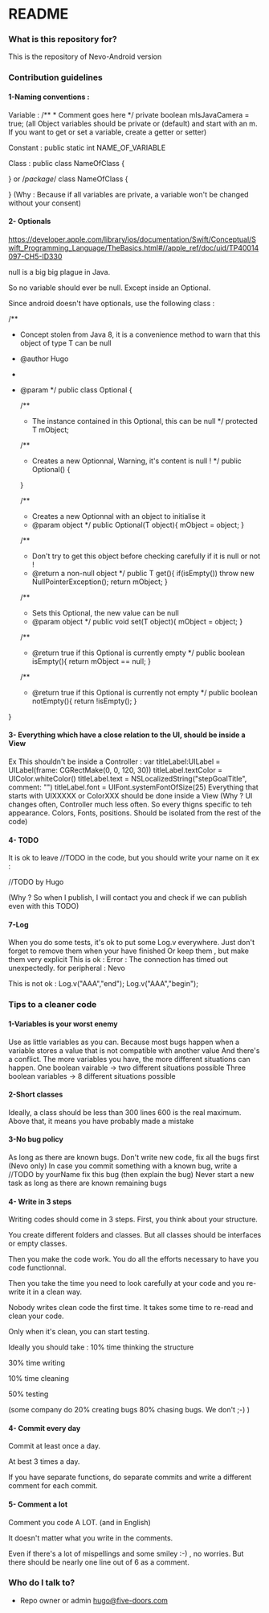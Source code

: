 # README #

### What is this repository for? ###

This is the repository of Nevo-Android version

### Contribution guidelines ###

#### 1-Naming conventions :
Variable :
    /**
     * Comment goes here 
     */
    private boolean mIsJavaCamera = true;  (all Object variables should be private or (default) and start with an m.
If you want to get or set a variable, create a getter or setter)

Constant :
public static int NAME_OF_VARIABLE

Class :
​public class NameOfClass {

}​
or
​/*package*/ class NameOfClass {

}
​(Why : Because if all variables are private, a variable won't be changed without your consent)​


####  2- Optionals​

https://developer.apple.com/library/ios/documentation/Swift/Conceptual/Swift_Programming_Language/TheBasics.html#//apple_ref/doc/uid/TP40014097-CH5-ID330

null is a big big plague in Java.

So no variable should ever be null. Except inside an Optional.

Since android doesn't have optionals, use the following class :

/**
 * Concept stolen from Java 8, it is a convenience method to warn that this object of type T can be null
 * @author Hugo
 *
 * @param <T>
 */
public class Optional<T> {
	
	/**
	 * The instance contained in this Optional, this can be null
	 */
	protected T mObject;

	/**
	 * Creates a new Optionnal, Warning, it's content is null !
	 */
	public Optional() {

	}
	
	/**
	 * Creates a new Optionnal with an object to initialise it
	 * @param object
	 */
	public Optional(T object){
		mObject = object;
	}
	
	/**
	 * Don't try to get this object before checking carefully if it is null or not !
	 * @return a non-null object
	 */
	public T get(){
		if(isEmpty()) throw new NullPointerException();
		return mObject;
	}
	
	/**
	 * Sets this Optional, the new value can be null
	 * @param object
	 */
	public void set(T object){
		mObject = object;
	}
	
	/**
	 * @return true if this Optional is currently empty
	 */
	public boolean isEmpty(){
		return mObject == null;
	}
	
	/**
	 * @return true if this Optional is currently not empty
	 */
	public boolean notEmpty(){
		return !isEmpty();
	}
	
}


####  3- Everything which have a close relation to the UI, should be inside a View
Ex This shouldn't be inside a Controller :
        var titleLabel:UILabel = UILabel(frame: CGRectMake(0, 0, 120, 30))
        titleLabel.textColor = UIColor.whiteColor()
        titleLabel.text = NSLocalizedString("stepGoalTitle", comment: "")
        titleLabel.font = UIFont.systemFontOfSize(25)
Everything that starts with UIXXXXX or ColorXXX should be done inside a View
(Why ? UI changes often, Controller much less often. So every thigns specific to teh appearance. Colors, Fonts, positions. Should be isolated from the rest of the code)
​
#### 4- TODO
It is ok to leave //TODO in the code, but you should write your name on it
ex :

//TODO by Hugo

(Why ? So when I publish, I will contact you and check if we can publish even with this TODO​)

#### 7-Log
When you do some tests, it's ok to put some Log.v everywhere. Just don't forget to remove them when your have finished
Or keep them , but make them very explicit
This is ok :
Error : The connection has timed out unexpectedly. for peripheral : Nevo

This is not ok :
Log.v("AAA","end");
Log.v("AAA","begin");

### Tips to a cleaner code ###

#### 1-Variables is your worst enemy
Use as little variables as you can.
Because most bugs happen when a variable stores a value that is not compatible with another value
And there's a conflict.
The more variables you have, the more different situations can happen.
One boolean vairable -> two different situations possible
Three boolean variables -> 8 different situations possible

#### 2-Short classes
Ideally, a class should be less than 300 lines
600 is the real maximum. Above that, it means you have probably made a mistake

#### 3-No bug policy
As long as there are known bugs. Don't write new code, fix all the bugs first (Nevo only)
In case you commit something with a known bug, write a //TODO by yourName fix this bug (then explain the bug)
Never start a new task as long as there are known remaining bugs

#### 4- Write in 3 steps
Writing codes should come in 3 steps.
First, you think about your structure.

You create different folders and classes. But all classes should be interfaces or empty classes.

Then you make the code work. You do all the efforts necessary to have you code functionnal.

Then you take the time you need to look carefully at your code and you re-write it in a clean way.

Nobody writes clean code the first time. It takes some time to re-read and clean your code.

Only when it's clean, you can start testing.

Ideally you should take :
10% time thinking the structure

30% time writing

10% time cleaning

50% testing

(some company do 20% creating bugs 80% chasing bugs. We don't ;-) )

#### 4- Commit every day
Commit at least once a day.

At best 3 times a day.

If you have separate functions, do separate commits and write a different comment for each commit.

#### 5- Comment a lot
Comment you code A LOT. (and in English)

It doesn't matter what you write in the comments.

Even if there's a lot of mispellings and some smiley :-) , no worries. But there should be nearly one line out of 6 as a comment.

### Who do I talk to? ###

* Repo owner or admin
hugo@five-doors.com